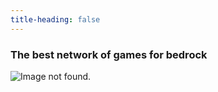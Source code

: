 ```yaml
--- 
title-heading: false
---
```


### The best network of games for bedrock
![Image not found.](https://oceanverse.github.io/logo.PNG "logo")